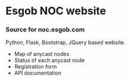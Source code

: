 # Esgob NOC website

### Source for noc.esgob.com

Python, Flask, Bootstrap, JQuery based website.

* Map of anycast nodes
* Status of each anycast node
* Registration form
* API documentation

